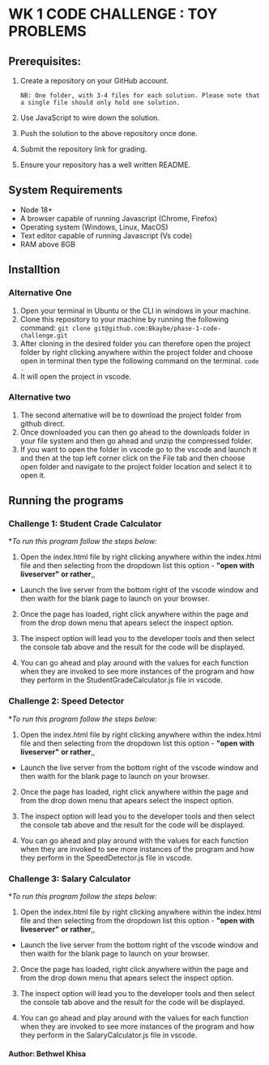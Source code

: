 # WK 1 CODE CHALLENGE : TOY PROBLEMS

## Prerequisites:

1.  Create a repository on your GitHub account.

        NB: One folder, with 3-4 files for each solution. Please note that a single file should only hold one solution.

2.  Use JavaScript to wire down the solution.

3.  Push the solution to the above repository once done.

4.  Submit the repository link for grading.

5.  Ensure your repository has a well written README.

## System Requirements

- Node 18+
- A browser capable of running Javascript (Chrome, Firefox)
- Operating system (Windows, Linux, MacOS)
- Text editor capable of running Javascript (Vs code)
- RAM above 8GB

## Installtion

### Alternative One

1. Open your terminal in Ubuntu or the CLI in windows in your machine.
2. Clone this repository to your machine by running the following command:
   `git clone git@github.com:Bkaybe/phase-1-code-challenge.git`
3. After cloning in the desired folder you can therefore open the project folder by right clicking anywhere within the project folder and choose open in terminal then type the following command on the terminal.
   `code .`
4. It will open the project in vscode.

### Alternative two

1. The second alternative will be to download the project folder from github direct.
2. Once downloaded you can then go ahead to the downloads folder in your file system and then go ahead and unzip the compressed folder.
3. If you want to open the folder in vscode go to the vscode and launch it and then at the top left corner click on the File tab and then choose open folder and navigate to the project folder location and select it to open it.

## Running the programs

### Challenge 1: Student Crade Calculator

\*_To run this program follow the steps below:_

1.  Open the index.html file by right clicking anywhere within the index.html file and then selecting from the dropdown list this option - **"open with liveserver"**
    **or rather**,,

- Launch the live server from the bottom right of the vscode window and then waith for the blank page to launch on your browser.

2. Once the page has loaded, right click anywhere within the page and from the drop down menu that apears select the inspect option.

3. The inspect option will lead you to the developer tools and then select the console tab above and the result for the code will be displayed.

4. You can go ahead and play around with the values for each function when they are invoked to see more instances of the program and how they perform in the StudentGradeCalculator.js file in vscode.

### Challenge 2: Speed Detector

\*_To run this program follow the steps below:_

1.  Open the index.html file by right clicking anywhere within the index.html file and then selecting from the dropdown list this option - **"open with liveserver"**
    **or rather**,,

- Launch the live server from the bottom right of the vscode window and then waith for the blank page to launch on your browser.

2. Once the page has loaded, right click anywhere within the page and from the drop down menu that apears select the inspect option.

3. The inspect option will lead you to the developer tools and then select the console tab above and the result for the code will be displayed.

4. You can go ahead and play around with the values for each function when they are invoked to see more instances of the program and how they perform in the SpeedDetector.js file in vscode.

### Challenge 3: Salary Calculator

\*_To run this program follow the steps below:_

1.  Open the index.html file by right clicking anywhere within the index.html file and then selecting from the dropdown list this option - **"open with liveserver"**
    **or rather**,,

- Launch the live server from the bottom right of the vscode window and then waith for the blank page to launch on your browser.

2. Once the page has loaded, right click anywhere within the page and from the drop down menu that apears select the inspect option.

3. The inspect option will lead you to the developer tools and then select the console tab above and the result for the code will be displayed.

4. You can go ahead and play around with the values for each function when they are invoked to see more instances of the program and how they perform in the SalaryCalculator.js file in vscode.

#### Author: Bethwel Khisa
